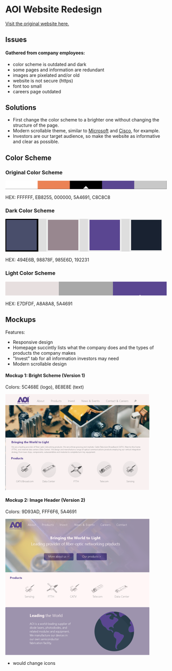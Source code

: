 # AOI Website Redesign
[Visit the original website here.](http://ao-inc.com/)

## Issues
#### Gathered from company employees:
- color scheme is outdated and dark
- some pages and information are redundant
- images are pixelated and/or old
- website is not secure (https)
- font too small
- careers page outdated

## Solutions
- First change the color scheme to a brighter one without changing the structure of the page.
- Modern scrollable theme, similar to [Microsoft](microsoft.com) and [Cisco](cisco.com), for example.
- Investors are our target audience, so make the website as informative and clear as possible.

## Color Scheme

### Original Color Scheme
![](https://github.com/carisatinie/aoi-website/blob/master/og_color_scheme.PNG)

HEX: FFFFFF, EB8255, 000000, 5A4691, C8C8C8

### Dark Color Scheme
![](https://github.com/carisatinie/aoi-website/blob/master/color_4.PNG)

HEX: 494E6B, 98878F, 985E6D, 192231

### Light Color Scheme
![](https://github.com/carisatinie/aoi-website/blob/master/color_3.PNG)

HEX: E7DFDF, A8A8A8, 5A4691

## Mockups

Features:
- Responsive design
- Homepage succintly lists what the company does and the types of products the company makes
- "Invest" tab for all information investors may need
- Modern scrollable design


#### Mockup 1: Bright Scheme (Version 1) 

Colors: 5C468E (logo), 8E8E8E (text)

![](https://github.com/carisatinie/aoi-website/blob/master/mockup1_resize.png)


#### Mockup 2: Image Header (Version 2)

Colors: 9D93AD, FFF6F6, 5A4691

![](https://github.com/carisatinie/aoi-website/blob/master/mockup2_resize.png)

- would change icons
